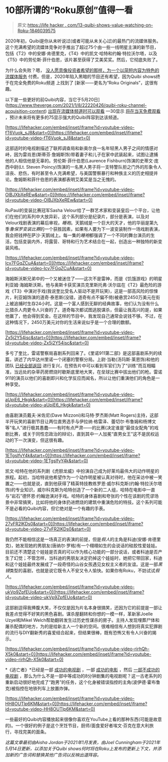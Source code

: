 # 10部所谓的“Roku原创”值得一看

> 原文:[https://life hacker . com/13-quibi-shows-value-watching-on-Roku-1846039575](https://lifehacker.com/13-quibi-shows-worth-watching-on-roku-1846039575)

2020年初，Quibi是你从未听说过(或者可能从未关心过)的最热门的流媒体服务。这个充满希望的流媒体竞争对手推出了超过75个由一些一线明星主演的新节目，包括《T2》中的安娜·肯德里克，《T4》中的凯文·哈特和约翰·特拉沃尔塔，以及《T5》中的劳伦斯·菲什伯恩，该片甚至获得了艾美奖奖。然后，它彻底失败了。

为什么会失败？嗯， [没人愿意像投资者希望的那样，为一个以简短内容为特色的流媒体服务](https://variety.com/2020/digital/news/quibi-confirms-shutdown-jeffrey-katzenberg-meg-whitman-1234812643/) 付费。但是，2020年陷入黑暗的节目还有希望，因为Quibi shows终于在完全免费的Roku频道 上找到了 [新家——更名为“Roku Originals”，这很有趣。

以下是一些更好的前Quibi内容，当它于5月20日](https://www.theverge.com/2021/1/8/22220426/quibi-roku-channel-acquisition-content) [出现在流媒体频道时可以观看](https://gizmodo.com/roku-originals-formerly-the-dregs-of-quibis-library-w-1846888487) —30显示 [将在当天免费观看](https://variety.com/2021/digital/news/roku-quibi-shows-streaming-free-1234972153/) ，预计未来将有更多的75显示强大的Quibi阵容到达该频道。

 [https://lifehacker.com/embed/inset/iframe?id=youtube-video-fT6Vuok_sJ8&start=0](https://lifehacker.com/embed/inset/iframe?id=youtube-video-fT6Vuok_sJ8&start=0) 

这部适时的电视剧描述了联邦调查局和新奥尔良一名年轻黑人男子之间的情感对峙，因为雷肖恩(斯蒂芬·詹姆斯饰)带着妻子和儿子在家中武装起来，试图让逮捕他的人相信他是无辜的。劳伦斯·菲什伯恩(Laurence Fishburn)饰演的史蒂文·庞西中尉(Lt. Steven Poincy)饰演的一名黑人男子将一支特警队拒之门外的形象令人沮丧、悲伤，有时甚至令人充满希望，与美国警察暴行和种族主义的历史相提并论。詹姆斯和菲什伯恩的表演都表明艾美奖是当之无愧的。

 [https://lifehacker.com/embed/inset/iframe?id=youtube-video-OlBJXbXeREw&start=0](https://lifehacker.com/embed/inset/iframe?id=youtube-video-OlBJXbXeREw&start=0) 

RuPaul的变装比赛冠军Sasha Velour给了一群艺术家和变装皇后一个平台，让他们在他们的系列中大放异彩，这个系列部分是纪录片，部分是表演，以及对Velour戏剧表演的幕后审视，*睡袍*。天鹅绒是一个巨大的天才，他的华丽是第九季*鲁保罗变装比赛*的一个获胜因素，如果有人要为下一波变装制作一场戏剧表演，我会把钱押在萨沙·天鹅绒上。每一集的*睡袍*都强调了一个不同的舞台演员的生活，包括变装内外，将露营、哥特和行为艺术结合在一起，创造出一种独特的新变装风格。

 [https://lifehacker.com/embed/inset/iframe?id=youtube-video-Icv7FGqZCuA&start=0](https://lifehacker.com/embed/inset/iframe?id=youtube-video-Icv7FGqZCuA&start=0) 

海姆斯沃斯兄弟中的一个又被迷住了——这次不是雷神，而是《饥饿游戏》的明星利亚姆·海姆斯沃斯。他与奥斯卡获奖演员克里斯托弗·沃尔兹在《T2》最危险的游戏《T3》中演对手戏(我说奎比受名人驱动不是开玩笑)，这是一部高风险的惊悚片，利亚姆饰演的道奇·泰恩斯(没错，道奇有点不偏不倚)被悬赏2450万美元在街上被追捕时生存24小时。这是一个富人感到无聊的经典故事，他们认为没有什么比猎杀人肉更令人兴奋的了。道奇每次都试图逃脱谋杀，但最让我高兴的是，如果他赢了，他会得到奖金。在这样的节目中，我发现自己通常会说钱不够。不过，在这种情况下，2450万美元对你的生活来说似乎是一个合理的数额。

 [https://lifehacker.com/embed/inset/iframe?id=youtube-video-Zx5j2Y54isc&start=0](https://lifehacker.com/embed/inset/iframe?id=youtube-video-Zx5j2Y54isc&start=0) 

多亏了奎比，雷诺警察局喜剧系列回来了。《里诺911第二部》是这部喜剧系列的续篇，讲述了内华达州里诺一个闭塞的警察分局。上尉·当勒(汤玛斯·莱恩饰)和他的团队 [已经全部返回](https://www.imdb.com/title/tt0370194/?ref_=nv_sr_srsg_0) 进行复兴，在预告片中可以看到军官们为了“训练”而互相瞄准，当远处的杂草药房燃烧时歇斯底里地大笑，在垒球比赛中拔出他们的枪。雷诺911的演员以他们的喜剧即兴和化学反应而闻名，所以让他们重演他们的角色是一种享受。

 [https://lifehacker.com/embed/inset/iframe?id=youtube-video-aUpiE6_Hkgk&start=0](https://lifehacker.com/embed/inset/iframe?id=youtube-video-aUpiE6_Hkgk&start=0) 

由喜剧演员戴夫·米佐尼(Dave Mizzoni)和马特·罗杰斯(Matt Rogers)主持，这部半开玩笑的喜剧节目让两位直男选手与伊拉纳·格雷泽、蕾切尔·布鲁姆和杨博文等“名人”进行极其愚蠢——有时有点严肃——的比赛(决定谁是“最佳女配角”的戏剧比赛，或关于同性恋政治的辩论)，直到其中一人加冕“直男女王”这不是民权运动的下一次演变，但这很有趣。

 [https://lifehacker.com/embed/inset/iframe?id=youtube-video-1ETgsIfyY4k&start=0](https://lifehacker.com/embed/inset/iframe?id=youtube-video-1ETgsIfyY4k&start=0) 

凯文·哈特在他的系列剧《虎胆龙威》中扮演自己成为好莱坞最伟大的动作明星的旅程。起初，当哈特说他希望作为一个动作明星被认真对待时，他在采访中被一笑置之——也就是说，直到他获得了精英特技教练罗恩·威尔科克斯(约翰·特拉沃尔塔饰)的专业知识，威尔科克斯为哈特创造了一个新的二人组，哈特在电影中一直与“岩石”德怀恩·约翰逊演对手戏。哈特的身体喜剧和夸张的个性在该剧的荒谬场景中非常搞笑，比如将他的身体扔进燃烧的建筑中重演危险的特技。这个系列可能不是必看的Quibi内容，但它绝对是一个有趣的手表。

 [https://lifehacker.com/embed/inset/iframe?id=youtube-video-27vFR2lKDs0&start=0](https://lifehacker.com/embed/inset/iframe?id=youtube-video-27vFR2lKDs0&start=0) 

我仍然不能相信这是一场真正的表演的前提，但是*假人*的主角是科迪(安娜·肯德里克)，她发现她的男朋友(唐纳尔·罗格)有一个栩栩如生的会说话的硅胶性爱娃娃。目前还不清楚这个娃娃是否真的可以作为核心功能的一部分说话，或者科迪是否产生了幻觉；不管怎样，当科迪的男朋友决定扔掉这个娃娃时，她把它带回家，科迪和这个娃娃最终发展成了一段奇怪的山谷女孩遇见女权主义者的友谊。这是一部*黑镜*类型的喜剧，也就是说它既令人不安又令人愉快。如果你有Roku，不妨试试*假人*。

 [https://lifehacker.com/embed/inset/iframe?id=youtube-video-ukVp9ZpfEUo&start=0](https://lifehacker.com/embed/inset/iframe?id=youtube-video-ukVp9ZpfEUo&start=0) 

这部剧逗得我捧腹大笑，不仅仅是因为片名本身很搞笑，还因为它的前提是一部让我差点觉得不好笑的黑色喜剧。谋杀屋翻转和你想的一模一样，革新家Joelle Uzyel和Mikel Welch帮助翻转发生过历史性谋杀的房子。主持人发现埋葬尸体和屠杀配偶的地方，为的是给新主人一个新的空间。很难相信有人想到将真实犯罪剧的流行与DIY翻新秀的喜爱结合起来，但结果很棒，既有恐怖又有令人兴奋的揭示。

 [https://lifehacker.com/embed/inset/iframe?id=youtube-video-rirhQh-X5k0&start=0](https://lifehacker.com/embed/inset/iframe?id=youtube-video-rirhQh-X5k0&start=0) 

*《逃亡者》*已经是一部 [成功的电视剧](https://en.wikipedia.org/wiki/The_Fugitive_(1963_TV_series)) ，一部 [成功的电影](https://en.wikipedia.org/wiki/The_Fugitive_(1993_film)) ，然后 [一部不成功的电视剧](https://en.wikipedia.org/wiki/The_Fugitive_(2000_TV_series)) ，那么为什么不是一部中等成功的8分钟剧集的电视剧呢？这一古老系列的重新启动很好地完成了“跑男”的任务，这个化身被错误指控的主角(波伊德·霍布鲁克)被指控在地铁列车上放置炸弹。

 [https://lifehacker.com/embed/inset/iframe?id=youtube-video-HH8OUTlp6KM&start=0](https://lifehacker.com/embed/inset/iframe?id=youtube-video-HH8OUTlp6KM&start=0) 

一些最好的Quibi内容播放起来很像你喜欢在YouTube上看的那种东西(可能是故意的)。一个很好的例子是这个烹饪节目，厨师/面食爱好者埃文·芬克在意大利旅行，寻找完美的面条。

*这篇文章最初由Aisha Jordan于2021年1月发表，由Joel Cunningham于2021年5月14日更新，以添加关于Quibi shows何时将在Roku上发布的更新上下文，并添加新的广告词和替换其他广告词以反映出道阵容。*